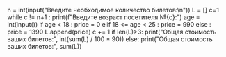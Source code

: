 n = int(input("Введите необходимое количество билетов:\n"))
L = []
c=1
while c != n+1 :
    print(f"Введите возраст посетителя №{c}:")
    age = int(input())
    if age < 18 :
        price = 0
    elif 18 <= age < 25 :
        price = 990
    else :
        price = 1390
    L.append(price)
    c += 1
if len(L)>3:
    print("Общая стоимость ваших билетов:", int(sum(L) / 100 * 90))
else:
    print("Общая стоимость ваших билетов:", sum(L))

